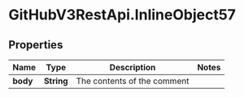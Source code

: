 # GitHubV3RestApi.InlineObject57

## Properties

Name | Type | Description | Notes
------------ | ------------- | ------------- | -------------
**body** | **String** | The contents of the comment | 


